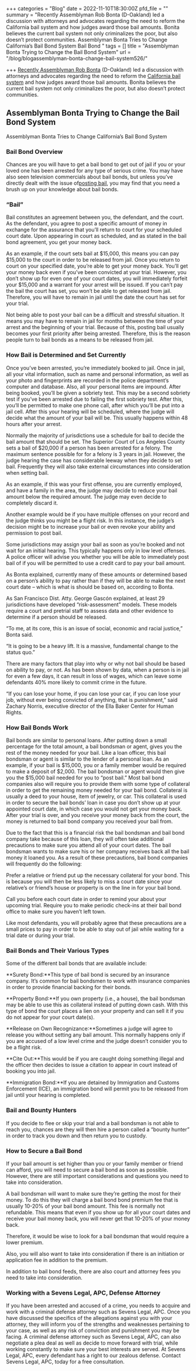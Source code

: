 +++
categories = "Blog"
date = 2022-11-10T18:30:00Z
pfd_file = ""
summary = "Recently Assemblyman Rob Bonta (D-Oakland) led a discussion with attorneys and advocates regarding the need to reform the California bail system and how judges award those bail amounts. Bonita believes the current bail system not only criminalizes the poor, but also doesn’t protect communities. Assemblyman Bonta Tries to Change California’s Bail Bond System Bail Bond "
tags = []
title = "Assemblyman Bonta Trying to Change the Bail Bond System"
url = "/blog/blogassemblyman-bonta-change-bail-system526/"

+++
[Recently Assemblyman Rob Bonta](https://www.sevenslegal.com/) (D-Oakland) led a discussion with attorneys and advocates regarding the need to reform the [California bail system](https://www.sevenslegal.com/) and how judges award those bail amounts. Bonita believes the current bail system not only criminalizes the poor, but also doesn’t protect communities.

## Assemblyman Bonta Trying to Change the Bail Bond System

Assemblyman Bonta Tries to Change California’s Bail Bond System

### Bail Bond Overview

Chances are you will have to get a bail bond to get out of jail if you or your loved one has been arrested for any type of serious crime. You may have also seen television commercials about bail bonds, but unless you’ve directly dealt with the issue of[posting bail](https://www.sevenslegal.com/), you may find that you need a brush up on your knowledge about bail bonds.

### “Bail”

Bail constitutes an agreement between you, the defendant, and the court. As the defendant, you agree to post a specific amount of money in exchange for the assurance that you’ll return to court for your scheduled court date. Upon appearing in court as scheduled, and as stated in the bail bond agreement, you get your money back.

As an example, if the court sets bail at $15,000, this means you can pay $15,000 to the court in order to be released from jail. Once you return to court on your specified date, you’re able to get your money back. You’ll get your money back even if you’ve been convicted at your trial. However, you don’t show up for even one of your court dates, you will immediately forfeit your $15,000 and a warrant for your arrest will be issued. If you can’t pay the bail the court has set, you won’t be able to get released from jail. Therefore, you will have to remain in jail until the date the court has set for your trial.

Not being able to post your bail can be a difficult and stressful situation. It means you may have to remain in jail for months between the time of your arrest and the beginning of your trial. Because of this, posting bail usually becomes your first priority after being arrested. Therefore, this is the reason people turn to bail bonds as a means to be released from jail.

### How Bail is Determined and Set Currently

Once you’ve been arrested, you’re immediately booked to jail. Once in jail, all your vital information, such as name and personal information, as well as your photo and fingerprints are recorded in the police department’s computer and database. Also, all your personal items are impound. After being booked, you’ll be given a sobriety test. This may be a second sobriety test if you’ve been arrested due to failing the first sobriety test. After this, you’ll be permitted to make one phone call, after which you’ll be put into a jail cell. After this your hearing will be scheduled, where the judge will decide what the amount of your bail will be. This usually happens within 48 hours after your arrest.

Normally the majority of jurisdictions use a schedule for bail to decide the bail amount that should be set. The Superior Court of Los Angeles County sets a bail of $20,000 if a person has been arrested for a felony. The maximum sentence possible for for a felony is 3 years in jail. However, the judge hearing the case has considerable leeway when they decide to set bail. Frequently they will also take external circumstances into consideration when setting bail.

As an example, if this was your first offense, you are currently employed, and have a family in the area, the judge may decide to reduce your bail amount below the required amount. The judge may even decide to completely discard it.

Another example would be if you have multiple offenses on your record and the judge thinks you might be a flight risk. In this instance, the judge’s decision might be to increase your bail or even revoke your ability and permission to post bail.

Some jurisdictions may assign your bail as soon as you’re booked and not wait for an initial hearing. This typically happens only in low level offenses. A police officer will advise you whether you will be able to immediately post bail of if you will be permitted to use a credit card to pay your bail amount.

As Bonta explained, currently many of these amounts or determined based on a person’s ability to pay rather than if they will be able to make the next court date – which is what is should be based on, according to Bonta.

As San Francisco Dist. Atty. George Gascón explained, at least 29 jurisdictions have developed “risk-assessment” models. These models require a court and pretrial staff to assess data and other evidence to determine if a person should be released.

“To me, at its core, this is an issue of social, economic and racial justice,” Bonta said.

“It is going to be a heavy lift. It is a massive, fundamental change to the status quo.”

There are many factors that play into why or why not bail should be based on ability to pay, or not. As has been shown by data, when a person is in jail for even a few days, it can result in loss of wages, which can leave some defendants 40% more likely to commit crime in the future.

“If you can lose your home, if you can lose your car, if you can lose your job, without ever being convicted of anything, that is punishment,” said Zachary Norris, executive director of the Ella Baker Center for Human Rights.

### How Bail Bonds Work

Bail bonds are similar to personal loans. After putting down a small percentage for the total amount, a bail bondsman or agent, gives you the rest of the money needed for your bail. Like a loan officer, this bail bondsman or agent is similar to the lender of a personal loan. As an example, if your bail is $15,000, you or a family member would be required to make a deposit of $2,000. The bail bondsman or agent would then give you the $15,000 bail needed for you to “post bail.” Most bail bond companies also will require you to provide them with some type of collateral in order to get the remaining money needed for your bail bond. Collateral is usually a deed to your house, item of jewelry, or car. This collateral is used in order to secure the bail bonds’ loan in case you don’t show up at your appointed court date, in which case you would not get your money back. After your trial is over, and you receive your money back from the court, the money is returned to bail bond company you received your bail from.

Due to the fact that this is a financial risk the bail bondsman and bail bond company take because of this loan, they will often take additional precautions to make sure you attend all of your court dates. The bail bondsman wants to make sure his or her company receives back all the bail money it loaned you. As a result of these precautions, bail bond companies will frequently do the following:

Prefer a relative or friend put up the necessary collateral for your bond. This is because you will then be less likely to miss a court date since your relative’s or friend’s house or property is on the line in for your bail bond.

Call you before each court date in order to remind your about your upcoming trial. Require you to make periodic check-ins at their bail bond office to make sure you haven’t left town.

Like most defendants, you will probably agree that these precautions are a small prices to pay in order to be able to stay out of jail while waiting for a trial date or during your trial.

### Bail Bonds and Their Various Types

Some of the different bail bonds that are available include:

**Surety Bond:**This type of bail bond is secured by an insurance company. It’s common for bail bondsmen to work with insurance companies in order to provide financial backing for their bonds.

**Property Bond:**If you own property (i.e., a house), the bail bondsman may be able to use this as collateral instead of putting down cash. With this type of bond the court places a lien on your property and can sell it if you do not appear for your court date(s).

**Release on Own Recognizance:**Sometimes a judge will agree to release you without setting any bail amount. This normally happens only if you are accused of a low level crime and the judge doesn’t consider you to be a flight risk.

**Cite Out:**This would be if you are caught doing something illegal and the officer then decides to issue a citation to appear in court instead of booking you into jail.

**Immigration Bond:**If you are detained by Immigration and Customs Enforcement (ICE), an immigration bond will permit you to be released from jail until your hearing is completed.

### Bail and Bounty Hunters

If you decide to flee or skip your trial and a bail bondsman is not able to reach you, chances are they will then hire a person called a “bounty hunter” in order to track you down and then return you to custody.

### How to Secure a Bail Bond

If your bail amount is set higher than you or your family member or friend can afford, you will need to secure a bail bond as soon as possible. However, there are still important considerations and questions you need to take into consideration.

A bail bondsman will want to make sure they’re getting the most for their money. To do this they will charge a bail bond bond premium fee that is usually 10-20% of your bail bond amount. This fee is normally not refundable. This means that even if you show up for all your court dates and receive your bail money back, you will never get that 10-20% of your money back.

Therefore, it would be wise to look for a bail bondsman that would require a lower premium.

Also, you will also want to take into consideration if there is an initiation or application fee in addition to the premium.

In addition to bail bond feeds, there are also court and attorney fees you need to take into consideration.

### Working with a Sevens Legal, APC, Defense Attorney

If you have been arrested and accused of a crime, you needs to acquire and work with a criminal defense attorney such as Sevens Legal, APC. Once you have discussed the specifics of the allegations against you with your attorney, they will inform you of the strengths and weaknesses pertaining to your case, as well as any risk of conviction and punishment you may be facing. A criminal defense attorney such as Sevens Legal, APC, can also negotiate a plea deal as well as decide to move forward with trial, while working constantly to make sure your best interests are served. At Sevens Legal, APC, every defendant has a right to our zealous defense. Contact Sevens Legal, APC, today for a free consultation.